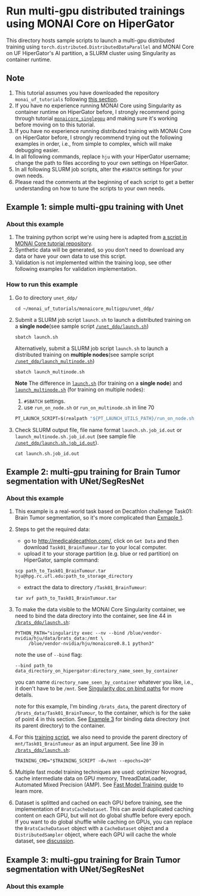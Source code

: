 # **Run multi-gpu distributed trainings using MONAI Core on HiperGator**
This directory hosts sample scripts to launch a multi-gpu distributed training using `torch.distributed.DistributedDataParallel` and MONAI Core on UF HiperGator's AI partition, a SLURM cluster using Singularity as container runtime.

## **Note**
1. This tutorial assumes you have downloaded the repository `monai_uf_tutorials` following [this section](../README.md/#download-this-repository-on-hipergator).
2. If you have no experience running MONAI Core using Singularity as container runtime on HiperGator before, I strongly recommend going through tutorial [`monaicore_singlegpu`](../monaicore_singlegpu/) and making sure it's working before moving on to this tutorial. 
3. If you have no experience running distributed training with MONAI Core on HiperGator before, I strongly recommend trying out the following examples in order, i.e., from simple to complex, which will make debugging easier.
4. In all following commands, replace `hju` with your HiperGator username; change the path to files according to your own settings on HiperGator. 
5. In all following SLURM job scripts, alter the `#SBATCH` settings for your own needs.
6. Please read the comments at the beginning of each script to get a better understanding on how to tune the scripts to your own needs. 

## **Example 1: simple multi-gpu training with Unet**
### **About this example**
1. The training python script we're using here is adapted from [a script in MONAI Core tutorial repository](https://github.com/Project-MONAI/tutorials/blob/master/acceleration/distributed_training/unet_training_ddp.py). 
2. Synthetic data will be generated, so you don't need to download any data or have your own data to use this script.
3. Validation is not implemented within the training loop, see other following examples for validation implementation.

### **How to run this example**
1. Go to directory `unet_ddp/`
    ```
    cd ~/monai_uf_tutorials/monaicore_multigpu/unet_ddp/
    ```

2. Submit a SLURM job script `launch.sh` to launch a distributed training on a **single node**(see sample script [`/unet_ddp/launch.sh`](./unet_ddp/launch.sh))
    ```
    sbatch launch.sh
    ```

    Alternatively, submit a SLURM job script `launch.sh` to launch a distributed training on **multiple nodes**(see sample script [`/unet_ddp/launch_multinode.sh`](./unet_ddp/launch_multinode.sh))
    ```
    sbatch launch_multinode.sh
    ```

    **Note**
    The difference in [`launch.sh`](./unet_ddp/launch.sh) (for training on a **single node**) and [`launch_multinode.sh`](./unet_ddp/launch_multinode.sh) (for training on multiple nodes):
    1. `#SBATCH` settings.
    2. use `run_on_node.sh` or `run_on_multinode.sh` in line 70 
    ```py
    PT_LAUNCH_SCRIPT=$(realpath "${PT_LAUNCH_UTILS_PATH}/run_on_node.sh")
    ```

3. Check SLURM output file, file name format `launch.sh.job_id.out` or `launch_multinode.sh.job_id.out` (see sample file [`/unet_ddp/launch.sh.job_id.out`](./unet_ddp/launch.sh.job_id.out)).
    ```
    cat launch.sh.job_id.out
    ```

## **Example 2: multi-gpu training for Brain Tumor segmentation with UNet/SegResNet**
### **About this example**
1. This example is a real-world task based on Decathlon challenge Task01: Brain Tumor segmentation, so it's more complicated than [Exmaple 1](#example-1-simple-multi-gpu-training-with-unet). 
2. Steps to get the required data:
    - go to http://medicaldecathlon.com/, click on `Get Data` and then download `Task01_BrainTumour.tar` to your local computer. 
    - upload it to your storage partition (e.g. blue or red partition) on HiperGator, sample command:
    ```
    scp path_to_Task01_BrainTumour.tar hju@hpg.rc.ufl.edu:path_to_storage_directory 
    ```
    - extract the data to directory `/Task01_BrainTumour`:
    ```
    tar xvf path_to_Task01_BrainTumour.tar
    ```
3. To make the data visible to the MONAI Core Singularity container, we need to bind the data directory into the container, see line 44 in [`/brats_ddp/launch.sh`](./brats_ddp/launch.sh):
    ```
    PYTHON_PATH="singularity exec --nv --bind /blue/vendor-nvidia/hju/data/brats_data:/mnt \
         /blue/vendor-nvidia/hju/monaicore0.8.1 python3" 
    ```
    note the use of `--bind` flag:
    ```
    --bind path_to data_directory_on_hipergator:directory_name_seen_by_container
    ```
    you can name `directory_name_seen_by_container` whatever you like, i.e., it doen't have to be `/mnt`. See [Singularity doc on bind paths](https://docs.sylabs.io/guides/3.7/user-guide/bind_paths_and_mounts.html?highlight=bind%20mount) for more details.

    note for this example, I'm binding `/brats_data`, the parent directory of `/brats_data/Task01_BrainTumour`, to the container, which is for the sake of point 4 in this section. See [Example 3](#example-3-multi-gpu-training-for-brain-tumor-segmentation-with-unetsegresnet) for binding data directory (not its parent directory) to the container.  
4. For this [training script](./brats_ddp/brats_training_ddp.py), we also need to provide the parent directory of `mnt/Task01_BrainTumour` as an input argument. See line 39 in [`/brats_ddp/launch.sh`](./brats_ddp/launch.sh):
    ```
    TRAINING_CMD="$TRAINING_SCRIPT -d=/mnt --epochs=20"
    ```
5. Multiple fast model training techniques are used: optimizer Novograd, cache intermediate data on GPU memory, ThreadDataLoader, Automated Mixed Precision (AMP). See [Fast Model Training guide](https://github.com/Project-MONAI/tutorials/blob/main/acceleration/fast_model_training_guide.md) to learn more.  

6. Dataset is splitted and cached on each GPU before training, see the implementation of `BratsCacheDataset`. This can avoid duplicated caching content on each GPU, but will not do global shuffle before every epoch. If you want to do global shuffle while caching on GPUs, you can replace the `BratsCacheDataset` object with a `CacheDataset` object and a `DistributedSampler` object, where each GPU will cache the whole dataset, see [discussion](https://github.com/Project-MONAI/tutorials/discussions/672).

## **Example 3: multi-gpu training for Brain Tumor segmentation with UNet/SegResNet**
### **About this example**